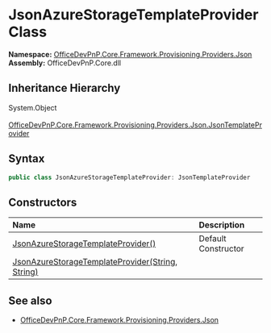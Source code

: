 # JsonAzureStorageTemplateProvider Class
  

**Namespace:** [OfficeDevPnP.Core.Framework.Provisioning.Providers.Json](OfficeDevPnP.Core.Framework.Provisioning.Providers.Json.md)  
**Assembly:** OfficeDevPnP.Core.dll  
## Inheritance Hierarchy
System.Object  
&ensp;[OfficeDevPnP.Core.Framework.Provisioning.Providers.Json.JsonTemplateProvider](OfficeDevPnP.Core.Framework.Provisioning.Providers.Json.JsonTemplateProvider.md)  
## Syntax
```C#
public class JsonAzureStorageTemplateProvider: JsonTemplateProvider
```
## Constructors
|**Name**|**Description**|
|:-----|:-----|
| [JsonAzureStorageTemplateProvider()](OfficeDevPnP.Core.Framework.Provisioning.Providers.Json.JsonAzureStorageTemplateProvider.ctor1.md) | Default Constructor 
| [JsonAzureStorageTemplateProvider(String, String)](OfficeDevPnP.Core.Framework.Provisioning.Providers.Json.JsonAzureStorageTemplateProvider.ctor2.md) |  
## See also
- [OfficeDevPnP.Core.Framework.Provisioning.Providers.Json](OfficeDevPnP.Core.Framework.Provisioning.Providers.Json.md)
